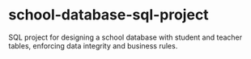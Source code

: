 # school-database-sql-project
SQL project for designing a school database with student and teacher tables, enforcing data integrity and business rules.
